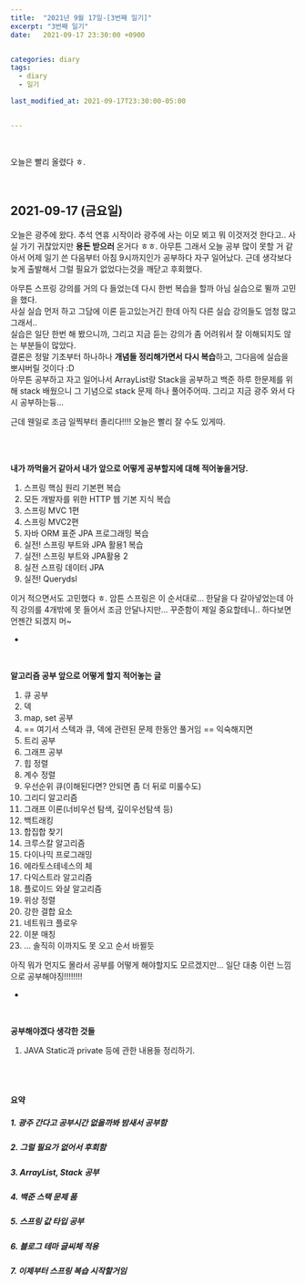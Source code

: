 ```yaml
---
title:  "2021년 9월 17일-[3번째 일기]"
excerpt: "3번째 일기"
date:   2021-09-17 23:30:00 +0900


categories: diary
tags:
  - diary
  - 일기

last_modified_at: 2021-09-17T23:30:00-05:00


---
```


<br/>

 오늘은 빨리 올렸다 ㅎ.

<br/>

## 2021-09-17 (금요일)

오늘은 광주에 왔다. 추석 연휴 시작이라 광주에 사는 이모 뵈고 뭐 이것저것 한다고.. 사실 가기 귀찮았지만 **용돈 받으러** 온거다 ㅎㅎ. 아무튼 그래서 오늘 공부 많이 못할 거 같아서 어제 일기 쓴 다음부터 아침 9시까지인가 공부하다 자구 일어났다. 근데 생각보다 늦게 출발해서 그럴 필요가 없었다는것을 깨닫고 후회했다.<br/>

아무튼 스프링 강의를 거의 다 들었는데 다시 한번 복습을 할까 아님 실습으로 뛸까 고민을 했다.<br/>사실 실습 먼저 하고 그담에 이론 듣고있는거긴 한데 아직 다른 실습 강의들도 엄청 많고 그래서.. <br/>실습은 일단 한번 해 봤으니까, 그리고 지금 듣는 강의가 좀 어려워서 잘 이해되지도 않는 부분들이 많았다. <br/> 결론은 정말 기초부터 하나하나 **개념들 정리해가면서 다시 복습**하고, 그다음에 실습을 뽀샤버릴 것이다 :D<br/>아무튼 공부하고 자고 일어나서 ArrayList랑  Stack을 공부하고 백준 하루 한문제를 위해 stack 배웠으니 그 기념으로 stack 문제 하나 풀어주어따. 그리고 지금 광주 와서 다시 공부하는듕...

근데 웬일로 조금 일찍부터 졸리다!!!! 오늘은 빨리 잘 수도 있게따.

<br/>

<br/>

**내가 까먹을거 같아서 내가 앞으로 어떻게 공부할지에 대해 적어놓을거당.**

1. 스프링 핵심 원리 기본편 복습
2. 모든 개발자를 위한 HTTP 웹 기본 지식 복습  
3. 스프링 MVC 1편
4. 스프링 MVC2편
5. 자바 ORM 표준 JPA 프로그래밍 복습
6. 실전! 스프링 부트와 JPA 활용1 복습
7. 실전! 스프링 부트와 JPA활용 2
8. 실전 스프링 데이터 JPA
9. 실전! Querydsl

이거 적으면서도 고민했다 ㅎ. 암튼 스프링은 이 순서대로... 한달을 다 갈아넣었는데 아직 강의를 4개밖에 못 들어서 조금 안달나지만... 꾸준함이 제일 중요할테니.. 하다보면 언젠간 되겠지 머~

+

<br/>

**알고리즘 공부 앞으로 어떻게 할지 적어놓는 글**

1. 큐 공부
2. 덱
3. map, set 공부
4. == 여기서 스텍과 큐, 덱에 관련된 문제 한동안 풀거임 == 익숙해지면
5. 트리 공부
6. 그래프 공부
7. 힙 정렬
8. 계수 정렬
9. 우선순위 큐(이해된다면? 안되면 좀 더 뒤로 미룰수도)
10. 그리디 알고리즘
11. 그래프 이론(너비우선 탐색, 깊이우선탐색 등)
12. 백트래킹
13. 합집합 찾기
14. 크루스칼 알고리즘
15. 다이나믹 프로그래밍
16. 에라토스테네스의 체
17. 다익스트라 알고리즘
18. 플로이드 와샬 알고리즘
19. 위상 정렬
20. 강한 결합 요소
21. 네트워크 플로우
22. 이분 매칭
23. ... 솔직히 이까지도 못 오고 순서 바뀔듯

아직 뭐가 먼지도 몰라서 공부를 어떻게 해야할지도 모르겠지만... 일단 대충 이런 느낌으로 공부해야징!!!!!!!!

+

<br/>

**공부해야겠다 생각한 것들**

1. JAVA Static과 private 등에 관한 내용들 정리하기.

<br/>

<br/>

#### 요약

##### 1. 광주 간다고 공부시간 없을까봐 밤새서 공부함

##### 2. 그럴 필요가 없어서 후회함

##### 3. ArrayList, Stack 공부

##### 4. 백준 스택 문제 품

##### 5. 스프링 값 타입 공부

##### 6. 블로그 테마 글씨체 적용

##### 7. 이제부터 스프링 복습 시작할거임



